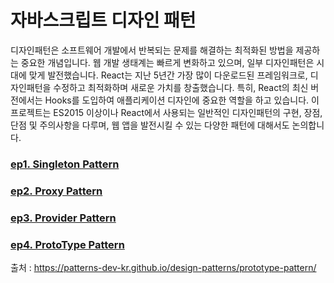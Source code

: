 # 자바스크립트 디자인 패턴

디자인패턴은 소프트웨어 개발에서 반복되는 문제를 해결하는 최적화된 방법을 제공하는 중요한 개념입니다. 웹 개발 생태계는 빠르게 변화하고 있으며, 일부 디자인패턴은 시대에 맞게 발전했습니다. React는 지난 5년간 가장 많이 다운로드된 프레임워크로, 디자인패턴을 수정하고 최적화하며 새로운 가치를 창출했습니다. 특히, React의 최신 버전에서는 Hooks를 도입하여 애플리케이션 디자인에 중요한 역할을 하고 있습니다. 이 프로젝트는 ES2015 이상이나 React에서 사용되는 일반적인 디자인패턴의 구현, 장점, 단점 및 주의사항을 다루며, 웹 앱을 발전시킬 수 있는 다양한 패턴에 대해서도 논의합니다.

### [ep1. Singleton Pattern](https://github.com/likeprograming1/DesignPatterns/tree/main/SingletonPattern)

### [ep2. Proxy Pattern](https://github.com/likeprograming1/DesignPatterns/tree/main/ProxyPattern)

### [ep3. Provider Pattern](https://github.com/likeprograming1/DesignPatterns/tree/main/ProviderPattern)

### [ep4. ProtoType Pattern](https://github.com/likeprograming1/DesignPatterns/tree/main/ProtoTypePattern)

출처 : https://patterns-dev-kr.github.io/design-patterns/prototype-pattern/
